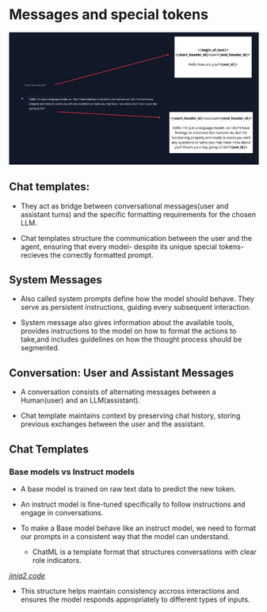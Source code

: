 # Messages and special tokens

![alt text](images/image-3.png)

## Chat templates:

- They act as bridge between conversational messages(user and assistant turns) and the specific formatting requirements for the chosen LLM.

- Chat templates structure the communication between the user and the agent, ensuring that every model- despite its unique special tokens- recieves the correctly formatted prompt.

## System Messages

- Also called system prompts define how the model should behave. They serve as persistent instructions, guiding every subsequent interaction.

- System message also gives information about the available tools, provides instructions to the model on how to format the actions to take,and includes guidelines on how the thought process should be segmented.

## Conversation: User and Assistant Messages

- A conversation consists of alternating messages between a Human(user) and an LLM(assistant).

- Chat template maintains context by preserving chat history, storing previous exchanges between the user and the assistant. 

## Chat Templates

### Base models vs Instruct models

* A base model is trained on raw text data to predict the new token.

* An instruct model is fine-tuned specifically to follow instructions and engage in conversations.

- To make a Base model behave like an instruct model, we need to format our prompts in a consistent way that the model can understand.

    - ChatML is a template format that structures conversations with clear role indicators. 

[*jinja2 code*](https://jinja.palletsprojects.com/en/stable/)

- This structure helps maintain consistency accross interactions and ensures the model responds appropriately to different types of inputs.


